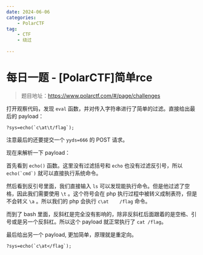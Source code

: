 ```yaml
---
date: 2024-06-06
categories: 
    - PolarCTF
tag:
    - CTF
    - 绕过
    
---
```

# 每日一题 - [PolarCTF]简单rce

> 题目地址：<https://www.polarctf.com/#/page/challenges>

<!-- more -->

打开观察代码，发现 `eval` 函数，并对传入字符串进行了简单的过滤。直接给出最后的 payload：

```
?sys=echo(`c\at\t/flag`);
```

注意最后的还要提交一个 `yyds=666` 的 POST 请求。

现在来解析一下 payload：

首先看到 `echo()` 函数。这里没有过滤括号和 `echo` 也没有过滤反引号，所以 ``echo(`cmd`)`` 就可以直接执行系统命令。

然后看到反引号里面，我们直接输入 `ls` 可以发现能执行命令。但是他过滤了空格，因此我们需要使用 `\t` 。这个符号会在 php 执行过程中被转义成制表符，但是不会转义 `\a` 。所以我们的 php 会执行 `c\at    /flag` 命令。

而到了 bash 里面，反斜杠是完全没有影响的，除非反斜杠后面跟着的是空格、引号或是另一个反斜杠。所以这个 payload 就正常执行了 `cat /flag`。

最后给出另一个 payload, 更加简单，原理就是重定向。

```
?sys=echo(`c\at</flag`);
```